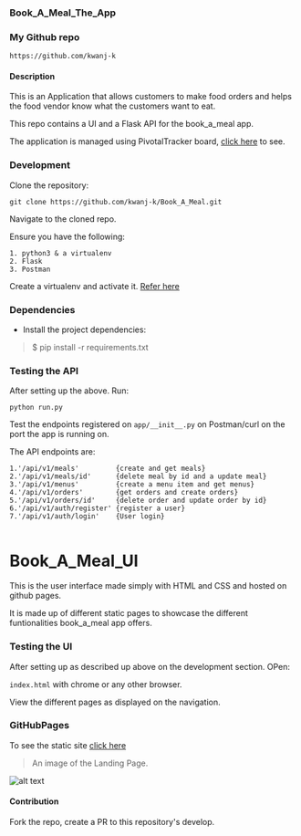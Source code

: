 ### Book_A_Meal_The_App

### My Github repo

```https://github.com/kwanj-k```

#### Description
This is an Application that allows customers to make food orders and helps the food vendor know what the customers want to eat.

This repo contains a UI and a Flask API for the book_a_meal app.

The application is managed using PivotalTracker board, [click here](https://www.pivotaltracker.com/n/projects/2165483) to see.

### Development

Clone the repository: 

```git clone https://github.com/kwanj-k/Book_A_Meal.git```

Navigate to the cloned repo. 

Ensure you have the following:

```
1. python3 & a virtualenv
2. Flask
3. Postman
```

Create a virtualenv and activate it. [Refer here](https://docs.python.org/3/tutorial/venv.html)

### Dependencies
- Install the project dependencies:
> $ pip install -r requirements.txt

### Testing the API

After setting up the above. Run:

```python run.py```

Test the endpoints registered on `app/__init__.py` on Postman/curl on the port the app is running on. 

The API endpoints are:
```
1.'/api/v1/meals'         {create and get meals}
2.'/api/v1/meals/id'      {delete meal by id and a update meal}
3.'/api/v1/menus'         {create a menu item and get menus}
4.'/api/v1/orders'        {get orders and create orders}
5.'/api/v1/orders/id'     {delete order and update order by id}
6.'/api/v1/auth/register' {register a user}
7.'/api/v1/auth/login'    {User login}


```


# Book_A_Meal_UI
This is the user interface made simply with HTML and CSS and hosted on github pages.

It is made up of different static pages to showcase the different funtionalities book_a_meal app offers. 

### Testing the UI
After setting up as described up above on the development section. OPen:

```index.html``` with chrome or any other browser.

View the different pages as displayed on the navigation.

### GitHubPages
To see the static site [click here](https://kwanj-k.github.io/Book_A_Meal/)

>An image of the Landing Page.

![alt text](https://raw.githubusercontent.com/kwanj-k/Book_A_Meal/gh-pages/UI/images/b-a-m.jpg)

<!-- >An image of the SignUp Page on a tablet.

![alt text](https://raw.githubusercontent.com/kwanj-k/Book_A_Meal/ft-tests-001/UI/images/signup.png)

>An image of the detailed orders Page.

![alt text](https://raw.githubusercontent.com/kwanj-k/Book_A_Meal/ft-tests-001/UI/images/detail.png) -->



#### Contribution
Fork the repo, create a PR to this repository's develop.